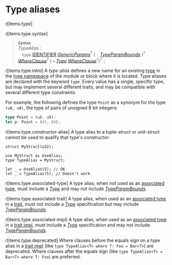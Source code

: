 # Type aliases

r[items.type]

r[items.type.syntax]
> **<sup>Syntax</sup>**\
> _TypeAlias_ :\
> &nbsp;&nbsp; `type` [IDENTIFIER]&nbsp;[_GenericParams_]<sup>?</sup>
>              ( `:` [_TypeParamBounds_] )<sup>?</sup>
>              [_WhereClause_]<sup>?</sup> ( `=` [_Type_] [_WhereClause_]<sup>?</sup>)<sup>?</sup> `;`

r[items.type.intro]
A _type alias_ defines a new name for an existing [type] in the [type namespace] of the module or block where it is located.
Type aliases are declared with the keyword `type`.
Every value has a single, specific type, but may implement several different traits, and may be compatible with several different type constraints.

For example, the following defines the type `Point` as a synonym for the type
`(u8, u8)`, the type of pairs of unsigned 8 bit integers:

```rust
type Point = (u8, u8);
let p: Point = (41, 68);
```

r[items.type.constructor-alias]
A type alias to a tuple-struct or unit-struct cannot be used to qualify that type's constructor:

```rust,compile_fail
struct MyStruct(u32);

use MyStruct as UseAlias;
type TypeAlias = MyStruct;

let _ = UseAlias(5); // OK
let _ = TypeAlias(5); // Doesn't work
```

r[items.type.associated-type]
A type alias, when not used as an [associated type], must include a [_Type_] and
may not include [_TypeParamBounds_].

r[items.type.associated-trait]
A type alias, when used as an [associated type] in a [trait], must not include a
[_Type_] specification but may include [_TypeParamBounds_].

r[items.type.associated-impl]
A type alias, when used as an [associated type] in a [trait impl], must include
a [_Type_] specification and may not include [_TypeParamBounds_].

r[items.type.deprecated]
Where clauses before the equals sign on a type alias in a [trait impl] (like
`type TypeAlias<T> where T: Foo = Bar<T>`) are deprecated. Where clauses after
the equals sign (like `type TypeAlias<T> = Bar<T> where T: Foo`) are preferred.

[IDENTIFIER]: ../identifiers.md
[_GenericParams_]: generics.md
[_TypeParamBounds_]: ../trait-bounds.md
[_WhereClause_]: generics.md#where-clauses
[_Type_]: ../types.md#type-expressions
[associated type]: associated-items.md#associated-types
[trait]: traits.md
[type]: ../types.md
[trait impl]: implementations.md#trait-implementations
[type namespace]: ../names/namespaces.md
